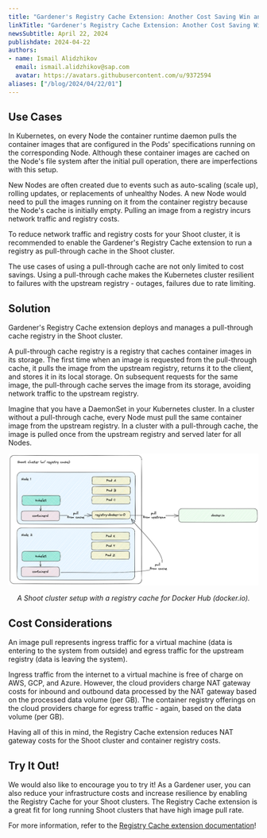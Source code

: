 ```yaml
---
title: "Gardener's Registry Cache Extension: Another Cost Saving Win and More"
linkTitle: "Gardener's Registry Cache Extension: Another Cost Saving Win and More"
newsSubtitle: April 22, 2024
publishdate: 2024-04-22
authors:
- name: Ismail Alidzhikov
  email: ismail.alidzhikov@sap.com
  avatar: https://avatars.githubusercontent.com/u/9372594
aliases: ["/blog/2024/04/22/01"]
---
```


## Use Cases

In Kubernetes, on every Node the container runtime daemon pulls the container images that are configured in the Pods' specifications running on the corresponding Node. Although these container images are cached on the Node's file system after the initial pull operation, there are imperfections with this setup.

New Nodes are often created due to events such as auto-scaling (scale up), rolling updates, or replacements of unhealthy Nodes. A new Node would need to pull the images running on it from the container registry because the Node's cache is initially empty. Pulling an image from a registry incurs network traffic and registry costs.

To reduce network traffic and registry costs for your Shoot cluster, it is recommended to enable the Gardener's Registry Cache extension to run a registry as pull-through cache in the Shoot cluster.

The use cases of using a pull-through cache are not only limited to cost savings. Using a pull-through cache makes the Kubernetes cluster resilient to failures with the upstream registry - outages, failures due to rate limiting.

## Solution

Gardener's Registry Cache extension deploys and manages a pull-through cache registry in the Shoot cluster.

A pull-through cache registry is a registry that caches container images in its storage. The first time when an image is requested from the pull-through cache, it pulls the image from the upstream registry, returns it to the client, and stores it in its local storage. On subsequent requests for the same image, the pull-through cache serves the image from its storage, avoiding network traffic to the upstream registry.

Imagine that you have a DaemonSet in your Kubernetes cluster. In a cluster without a pull-through cache, every Node must pull the same container image from the upstream registry. In a cluster with a pull-through cache, the image is pulled once from the upstream registry and served later for all Nodes.

![A Shoot cluster setup with a registry cache for Docker Hub (docker.io)](images/shoot-cluster-with-registry-cache.png)

<p style="text-align: center; font-style: italic;">A Shoot cluster setup with a registry cache for Docker Hub (docker.io).</p>

## Cost Considerations

An image pull represents ingress traffic for a virtual machine (data is entering to the system from outside) and egress traffic for the upstream registry (data is leaving the system).

Ingress traffic from the internet to a virtual machine is free of charge on AWS, GCP, and Azure. However, the cloud providers charge NAT gateway costs for inbound and outbound data processed by the NAT gateway based on the processed data volume (per GB). The container registry offerings on the cloud providers charge for egress traffic - again, based on the data volume (per GB).

Having all of this in mind, the Registry Cache extension reduces NAT gateway costs for the Shoot cluster and container registry costs.

## Try It Out!

We would also like to encourage you to try it! As a Gardener user, you can also reduce your infrastructure costs and increase resilience by enabling the Registry Cache for your Shoot clusters. The Registry Cache extension is a great fit for long running Shoot clusters that have high image pull rate.

For more information, refer to the [Registry Cache extension documentation](https://github.com/gardener/gardener-extension-registry-cache/blob/main/README.md)!
